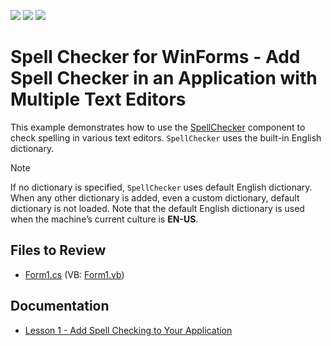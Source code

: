 <!-- default badges list -->
![](https://img.shields.io/endpoint?url=https://codecentral.devexpress.com/api/v1/VersionRange/128612547/17.1.3%2B)
[![](https://img.shields.io/badge/Open_in_DevExpress_Support_Center-FF7200?style=flat-square&logo=DevExpress&logoColor=white)](https://supportcenter.devexpress.com/ticket/details/T588203)
[![](https://img.shields.io/badge/📖_How_to_use_DevExpress_Examples-e9f6fc?style=flat-square)](https://docs.devexpress.com/GeneralInformation/403183)
<!-- default badges end -->

# Spell Checker for WinForms - Add Spell Checker in an Application with Multiple Text Editors

This example demonstrates how to use the [SpellChecker](https://docs.devexpress.com/WindowsForms/DevExpress.XtraSpellChecker.SpellChecker) component to check spelling in various text editors. `SpellChecker` uses the built-in English dictionary.

>[!note]
> If no dictionary is specified, `SpellChecker` uses default English dictionary. When any other dictionary is added, even a custom dictionary, default dictionary is not loaded. Note that the default English dictionary is used when the machine’s current culture is **EN-US**.

## Files to Review

* [Form1.cs](./CS/XtraSpellCheckerGetStarted/Form1.cs) (VB: [Form1.vb](./VB/XtraSpellCheckerGetStarted/Form1.vb))

## Documentation

* [Lesson 1 - Add Spell Checking to Your Application](https://docs.devexpress.com/WindowsForms/114002/controls-and-libraries/spell-checker/getting-started/lesson-1-add-spell-checking-to-your-application)
